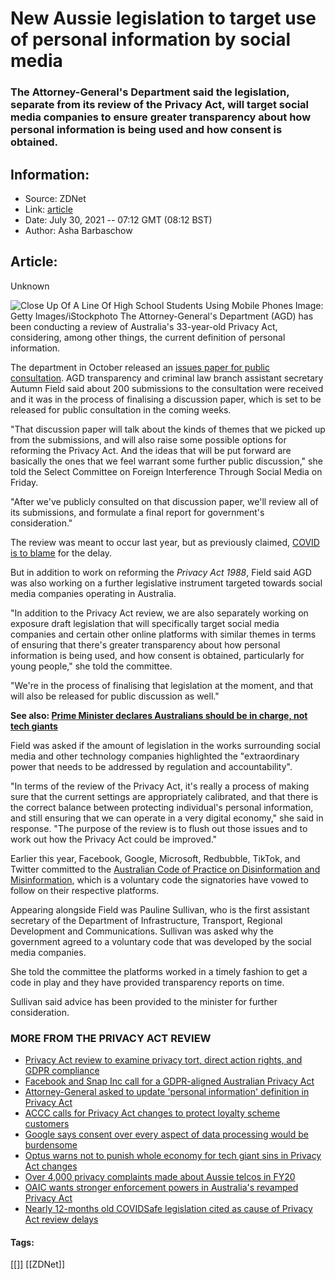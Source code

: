 # New Aussie legislation to target use of personal information by social media
### The Attorney-General's Department said the legislation, separate from its review of the Privacy Act, will target social media companies to ensure greater transparency about how personal information is being used and how consent is obtained.

## Information:
+ Source: ZDNet
+ Link: [article](https://www.zdnet.com/article/new-aussie-legislation-to-target-use-of-personal-information-by-social-media/)
+ Date: July 30, 2021 -- 07:12 GMT (08:12 BST)
+ Author: Asha Barbaschow


## Article:
Unknown

![Close Up Of A Line Of High School Students Using Mobile Phones](https://www.zdnet.com/a/hub/i/r/2019/10/25/54b8ea84-5bc8-4197-bc39-19410d22f618/resize/1200xauto/26261385de754329f2b42c7abf4b55de/phoneusersistock-999231414.jpg)
 Image: Getty Images/iStockphoto
 The Attorney-General's Department (AGD) has been conducting a review of Australia's 33-year-old Privacy Act, considering, among other things, the current definition of personal information.

The department in October released an [issues paper for public consultation](https://www.zdnet.com/article/privacy-act-review-to-examine-privacy-tort-direct-action-rights-and-gdpr-compliance/). AGD transparency and criminal law branch assistant secretary Autumn Field said about 200 submissions to the consultation were received and it was in the process of finalising a discussion paper, which is set to be released for public consultation in the coming weeks.

"That discussion paper will talk about the kinds of themes that we picked up from the submissions, and will also raise some possible options for reforming the Privacy Act. And the ideas that will be put forward are basically the ones that we feel warrant some further public discussion," she told the Select Committee on Foreign Interference Through Social Media on Friday.

"After we've publicly consulted on that discussion paper, we'll review all of its submissions, and formulate a final report for government's consideration."

The review was meant to occur last year, but as previously claimed, [COVID is to blame](https://www.zdnet.com/article/nearly-12-months-old-covidsafe-legislation-cause-of-privacy-act-review-delays/) for the delay.

But in addition to work on reforming the *Privacy Act 1988*, Field said AGD was also working on a further legislative instrument targeted towards social media companies operating in Australia.

"In addition to the Privacy Act review, we are also separately working on exposure draft legislation that will specifically target social media companies and certain other online platforms with similar themes in terms of ensuring that there's greater transparency about how personal information is being used, and how consent is obtained, particularly for young people," she told the committee.






"We're in the process of finalising that legislation at the moment, and that will also be released for public discussion as well."

**See also: [Prime Minister declares Australians should be in charge, not tech giants](https://www.zdnet.com/article/prime-minister-declares-australians-should-be-in-charge-not-tech-giants/)**

Field was asked if the amount of legislation in the works surrounding social media and other technology companies highlighted the "extraordinary power that needs to be addressed by regulation and accountability".

"In terms of the review of the Privacy Act, it's really a process of making sure that the current settings are appropriately calibrated, and that there is the correct balance between protecting individual's personal information, and still ensuring that we can operate in a very digital economy," she said in response. "The purpose of the review is to flush out those issues and to work out how the Privacy Act could be improved."

Earlier this year, Facebook, Google, Microsoft, Redbubble, TikTok, and Twitter committed to the [Australian Code of Practice on Disinformation and Misinformation](https://www.zdnet.com/article/facebook-google-microsoft-tiktok-and-twitter-adopt-aussie-misinformation-code/), which is a voluntary code the signatories have vowed to follow on their respective platforms.

Appearing alongside Field was Pauline Sullivan, who is the first assistant secretary of the Department of Infrastructure, Transport, Regional Development and Communications. Sullivan was asked why the government agreed to a voluntary code that was developed by the social media companies. 

She told the committee the platforms worked in a timely fashion to get a code in play and they have provided transparency reports on time. 

Sullivan said advice has been provided to the minister for further consideration.

### MORE FROM THE PRIVACY ACT REVIEW

* [Privacy Act review to examine privacy tort, direct action rights, and GDPR compliance](https://www.zdnet.com/article/privacy-act-review-to-examine-privacy-tort-direct-action-rights-and-gdpr-compliance/)
* [Facebook and Snap Inc call for a GDPR-aligned Australian Privacy Act](https://www.zdnet.com/article/facebook-and-snap-inc-call-for-a-gdpr-aligned-australian-privacy-act/)
* [Attorney-General asked to update 'personal information' definition in Privacy Act](https://www.zdnet.com/article/attorney-general-asked-to-update-personal-information-definition-in-privacy-act/)
* [ACCC calls for Privacy Act changes to protect loyalty scheme customers](https://www.zdnet.com/article/accc-calls-for-privacy-act-changes-to-protect-loyalty-scheme-customers/)
* [Google says consent over every aspect of data processing would be burdensome](https://www.zdnet.com/article/google-says-consent-over-every-aspect-of-data-processing-would-be-burdensome/)
* [Optus warns not to punish whole economy for tech giant sins in Privacy Act changes](https://www.zdnet.com/article/optus-warns-not-to-punish-whole-economy-for-tech-giant-sins-in-privacy-act-changes/)
* [Over 4,000 privacy complaints made about Aussie telcos in FY20](https://www.zdnet.com/article/over-4000-privacy-complaints-made-about-aussie-telcos-in-fy20/)
* [OAIC wants stronger enforcement powers in Australia's revamped Privacy Act](https://www.zdnet.com/article/oaic-wants-stronger-enforcement-powers-in-australias-revamped-privacy-act/)
* [Nearly 12-months old COVIDSafe legislation cited as cause of Privacy Act review delays](https://www.zdnet.com/article/nearly-12-months-old-covidsafe-legislation-cause-of-privacy-act-review-delays/)





#### Tags:
[[]] [[ZDNet]]
